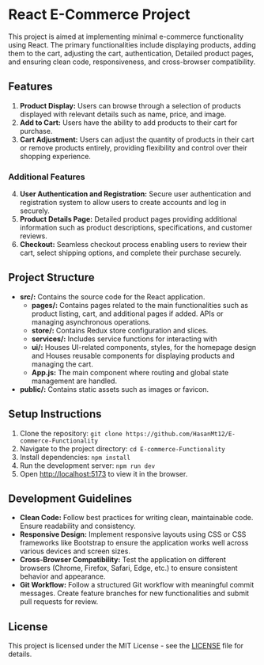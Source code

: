 # React E-Commerce Project

This project is aimed at implementing minimal e-commerce functionality using React. The primary functionalities include displaying products, adding them to the cart, adjusting the cart, authentication, Detailed product pages, and ensuring clean code, responsiveness, and cross-browser compatibility.

## Features
1. **Product Display:** Users can browse through a selection of products displayed with relevant details such as name, price, and image.
2. **Add to Cart:** Users have the ability to add products to their cart for purchase.
3. **Cart Adjustment:** Users can adjust the quantity of products in their cart or remove products entirely, providing flexibility and control over their shopping experience.

### Additional Features
4. **User Authentication and Registration:** Secure user authentication and registration system to allow users to create accounts and log in securely.
5. **Product Details Page:** Detailed product pages providing additional information such as product descriptions, specifications, and customer reviews.
6. **Checkout:** Seamless checkout process enabling users to review their cart, select shipping options, and complete their purchase securely.


## Project Structure
- **src/:** Contains the source code for the React application.
  - **pages/:** Contains pages related to the main functionalities such as product listing, cart, and additional pages if added.
  APIs or managing asynchronous operations.
  - **store/:** Contains Redux store configuration and slices.
  - **services/:** Includes service functions for interacting with 
  - **ui/:** Houses UI-related components, styles, for the homepage design and Houses reusable components for displaying products and managing the cart.
  - **App.js:** The main component where routing and global state management are handled.
- **public/:** Contains static assets such as images or favicon.

## Setup Instructions
1. Clone the repository: `git clone https://github.com/HasanMt12/E-commerce-Functionality`
2. Navigate to the project directory: `cd E-commerce-Functionality`
3. Install dependencies: `npm install`
4. Run the development server: `npm run dev`
5. Open [http://localhost:5173](http://localhost:5173) to view it in the browser.

## Development Guidelines
- **Clean Code:** Follow best practices for writing clean, maintainable code. Ensure readability and consistency.
- **Responsive Design:** Implement responsive layouts using CSS or CSS frameworks like Bootstrap to ensure the application works well across various devices and screen sizes.
- **Cross-Browser Compatibility:** Test the application on different browsers (Chrome, Firefox, Safari, Edge, etc.) to ensure consistent behavior and appearance.
- **Git Workflow:** Follow a structured Git workflow with meaningful commit messages. Create feature branches for new functionalities and submit pull requests for review.


## License
This project is licensed under the MIT License - see the [LICENSE](LICENSE) file for details.
